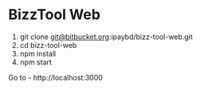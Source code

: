 # BizzTool Web

1. git clone git@bitbucket.org:ipaybd/bizz-tool-web.git
2. cd bizz-tool-web
3. npm install
4. npm start

Go to - http://localhost:3000